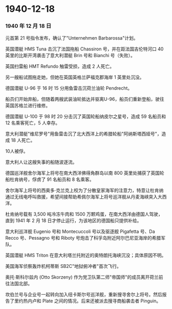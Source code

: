 # 1940-12-18

### 1940 年 12 月 18 日

元首第 21 号指令发布，确认了"Unternehmen Barbarossa"计划。

英国潜艇 HMS Tuna 击沉了法国拖船 Chassiron 号，并在距法国吉伦特河口 40
英里的比斯开湾袭击了意大利潜艇 Brin 号和 Bianchi 号（失败）。

英国扫雷船 HMT Refundo 触雷受损，造成 2 人死亡。

另一艘船试图拖走她，但她在英国英格兰萨福克郡海岸 1 英里处沉没。

德国潜艇 U-96 于 16 时 15 分用鱼雷击沉荷兰油轮 Pendrecht。

船员们开始弃船，但随着两艘武装油轮抵达并驱离U-96，船员们重新登船，驶往英国苏格兰进行维修。

德国潜艇 U-100 于 98 时 20 分击沉了英国轮船纳皮尔之星号，造成 59
名船员和 12 名乘客死亡，5 人幸存。

意大利潜艇"维尼罗号"用鱼雷击沉了北大西洋上的希腊轮船"阿纳斯塔西娅号"，造成
18 人死亡。

10人被俘。

意大利人让这艘失事的船随波逐流。

德国巡洋舰舍尔海军上将号在南大西洋佛得角群岛以南 800
英里处捕获了英国轮船杜肯纳号，俘虏了 91 名船员和 8 名乘客。

舍尔海军上将号的西奥多·克兰克上校为了分散皇家海军的注意力，特意让杜肯纳通过无线电呼叫救援，希望间接帮助希佩尔海军上将号巡洋舰从丹麦海峡突入大西洋。

杜肯纳号载有 3,500 吨冷冻牛肉和 1500
万颗鸡蛋，在南大西洋由德国人驾驶，直到 1941 年 2 月 18
日才停止运行，为该地区的德国船只提供补给。

意大利巡洋舰 Eugenio 号和 Montecuccoli 号以及驱逐舰 Pigafetta 号、Da
Recco 号、Pessagno 号和 Riboty
号炮击了科孚岛附近阿尔巴尼亚海岸的希腊军队。

英国潜艇 HMS Triton 在意大利塔兰托附近的奥特朗托海峡沉没；具体原因不明。

美国海军侦察轰炸机柯蒂斯 SB2C"地狱俯冲者"首次飞行。

奥托·斯科尔兹内 (Otto Skorzeny)
作为党卫队第二师"帝国师"的成员离开荷兰前往法国北部。

坎伯兰号与企业号一起转向加入纽卡斯尔号巡洋舰，重新搜寻舍尔上将号。然后报告了里约热内卢和
Plate 之间的情况。后来还被派去搜寻商船袭击者 Pinguin。